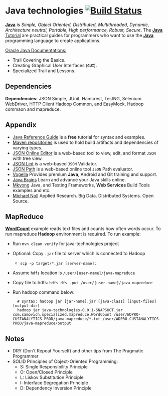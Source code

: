 # Java technologies [![Build Status](https://travis-ci.org/vsamov/java-technologies.svg?branch=master)](https://travis-ci.org/vsamov/java-technologies)

[**Java**](http://en.wikipedia.org/wiki/Java_%28programming_language%29) is *Simple, Object Oriented, Distributed, Multithreaded, Dynamic, Architecture neutral, Portable, High performance, Robust, Secure*. The [**Java** Tutorial](http://docs.oracle.com/javase/tutorial/index.html) are practical guides for programmers who want to use the [**Java**](http://en.wikipedia.org/wiki/Java_%28programming_language%29) programming language to create applications.

[Oracle Java Documentations:](http://docs.oracle.com/javase/tutorial/index.html)
- Trail Covering the Basics.
- Creating Graphical User Interfaces (**`GUI`**).
- Specialized Trail and Lessons.

## Dependencies

**Dependencies:** JSON Simple, JUnit, Hamcrest, TestNG, Selenium WebDriver, HTTP Client Hadoop Common, and EasyMock, Hadoop commaon and mapreduce.

## Appendix

- [Java Reference Guide](http://www.tutorialspoint.com/java/java_quick_guide.htm) is a **free** tutorial for syntax and examples.
- [Maven repositories](http://mvnrepository.com/) is used to hold build artifacts and dependencies of varying types.
- [JSON Online Editor](http://jsoneditoronline.org/) is a web-based tool to view, edit, and format `JSON` with tree view.
- [JSON Lint](http://jsonlint.com/) is a web-based `JSON` Validator.
- [JSON Path](http://ashphy.com/JSONPathOnlineEvaluator/) is a web-based online tool `JSON` Path evaluator.
- [Vogella](http://www.vogella.com/) Provides premium **Java**, Android and Git training and support.
- [Java Brains](http://javabrains.koushik.org/) Learn and advance your Java skills online.
- [Mkyong](http://www.mkyong.com/) Java, and Testing Frameworks, **Web Services** Build Tools examples and etc.
- [Michael Noll](http://www.michael-noll.com/) Applied Research. Big Data. Distributed Systems. Open Source.

## MapReduce

[**WordCount**](/src/main/java/com/samovich/specialized/mapreduce/WordCount.java) example reads text files and counts how often words occur. To run mapreduce **Hadoop** environment is required. To run example:

- Run `mvn clean verify` for java-technologies project
- Optional: Copy `.jar` file to server which is connected to Hadoop
  - `scp -p target/*.jar [server-name]:` 
- Assume `hdfs` location is `/user/[user-name]/java-mapreduce`
- Copy file to hdfs: `hdfs dfs -put /user/[user-name]/java-mapreduce`
- Run hadoop command below:
        
        # syntax: hadoop jar [jar-name].jar [java-class] [input-files] [output-dir]
        hadoop jar java-technologies-0.0.1-SNAPSHOT.jar com.samovich.specialized.mapreduce.WordCount /user/WDPRO-CUSTANALYTICS-PROD/java-mapreduce/*.txt /user/WDPRO-CUSTANALYTICS-PROD/java-mapreduce/output

## Notes

- DRY (Don't Repeat Yourself) and other tips from The Pragmatic Programmer
- SOLID Principles of Object-Oriented Programming:
  - S: Single Responsibility Principle
  - O: Open/Closed Principle
  - L: Liskov Substitution Principle
  - I: Interface Segregation Principle
  - D: Dependency Inversion Principle
